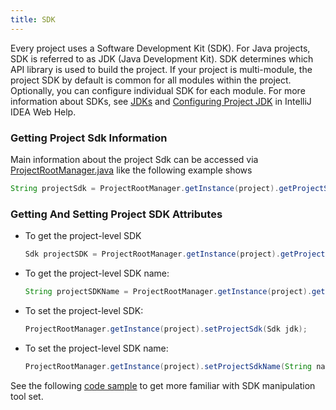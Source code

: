 ```yaml
---
title: SDK
---
```


Every project uses a Software Development Kit (SDK).
For Java projects, SDK is referred to as JDK (Java Development Kit).
SDK determines which API library is used to build the project. If your project is multi-module, the project SDK by default is common for all modules within the project.
Optionally, you can configure individual SDK for each module.
For more information about SDKs, see
[JDKs](http://www.jetbrains.com/idea/webhelp/jdks.html)
and
[Configuring Project JDK](http://www.jetbrains.com/idea/webhelp/configuring-project-jdk.html)
in IntelliJ IDEA Web Help.

### Getting Project Sdk Information

Main information about the project Sdk can be accessed via
[ProjectRootManager.java](https://github.com/JetBrains/intellij-community/blob/master/platform/projectModel-api/src/com/intellij/openapi/roots/ProjectRootManager.java)
like the following example shows

```java
String projectSdk = ProjectRootManager.getInstance(project).getProjectSdk();
```

### Getting And Setting Project SDK Attributes

* To get the project-level SDK

  ```java
  Sdk projectSDK = ProjectRootManager.getInstance(project).getProjectSdk();
  ```

* To get the project-level SDK name:
 
  ```java 
  String projectSDKName = ProjectRootManager.getInstance(project).getProjectSdkName();
  ```

* To set the project-level SDK:
 
  ```java
  ProjectRootManager.getInstance(project).setProjectSdk(Sdk jdk);
  ```

* To set the project-level SDK name:
 
  ```java
  ProjectRootManager.getInstance(project).setProjectSdkName(String name);
  ```
  
See the following [code sample](https://github.com/JetBrains/intellij-sdk-docs/blob/master/code_samples/project_model/src/com/intellij/tutorials/project/model/ProjectSdkAction.java)
to get more familiar with SDK manipulation tool set.
